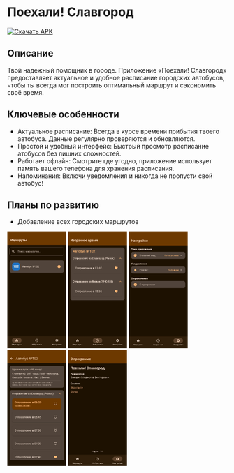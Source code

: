 # Поехали! Славгород
[![Скачать APK](https://img.shields.io/badge/Скачать-APK-success?style=for-the-badge&logo=android)](https://github.com/VseMirka200/Let-s-go-Slavgorod/releases/tag/Let-s-go-Slavgorod0.1.0)

## Описание
Твой надежный помощник в городе. Приложение «Поехали! Славгород» предоставляет актуальное и удобное расписание городских автобусов, чтобы ты всегда мог построить оптимальный маршрут и сэкономить своё время.

## Ключевые особенности
- Актуальное расписание: Всегда в курсе времени прибытия твоего автобуса. Данные регулярно проверяются и обновляются.
- Простой и удобный интерфейс: Быстрый просмотр расписание атобусов без лишних сложностей.
- Работает офлайн: Смотрите где угодно, приложение использует память вашего телефона для хранения расписания.
- Напоминания: Включи уведомления и никогда не пропусти свой автобус!

## Планы по развитию
- Добавление всех городских маршрутов

<img width="135" height="267.25" alt="image" src="https://github.com/VseMirka200/Lets-go-Slavgorod/blob/main/screenshot/1.jpg"/>  <img width="135" height="267.25" alt="image" src="https://github.com/VseMirka200/Lets-go-Slavgorod/blob/main/screenshot/2.jpg"/>  <img width="135" height="267.25" alt="image" src="https://github.com/VseMirka200/Lets-go-Slavgorod/blob/main/screenshot/3.jpg"/>  <img width="135" height="267.25" alt="image" src="https://github.com/VseMirka200/Lets-go-Slavgorod/blob/main/screenshot/4.jpg"/>  <img width="135" height="267.25" alt="image" src="https://github.com/VseMirka200/Lets-go-Slavgorod/blob/main/screenshot/5.jpg"/>
